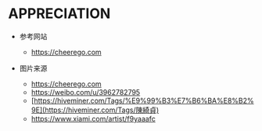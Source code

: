 # APPRECIATION

+ 参考网站
    + https://cheerego.com

+ 图片来源
    + https://cheerego.com
    + https://weibo.com/u/3962782795
    + [https://hiveminer.com/Tags/%E9%99%B3%E7%B6%BA%E8%B2%9E](https://hiveminer.com/Tags/陳綺貞)
    + https://www.xiami.com/artist/f9yaaafc